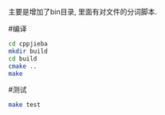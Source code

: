 主要是增加了bin目录, 里面有对文件的分词脚本.

#编译
```bash
cd cppjieba
mkdir build
cd build
cmake ..
make
```

#测试
```sh
make test
```
